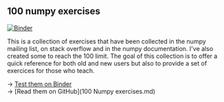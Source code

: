 ## 100 numpy exercises

[![Binder](http://mybinder.org/badge.svg)](http://mybinder.org:/repo/rougier/numpy-100)

This is a collection of exercises that have been collected in the numpy mailing
list, on stack overflow and in the numpy documentation. I've also created some
to reach the 100 limit. The goal of this collection is to offer a quick
reference for both old and new users but also to provide a set of exercices for
those who teach.

→ [Test them on Binder](http://mybinder.org:/repo/rougier/numpy-100)  
→ [Read them on GitHub](100 Numpy exercises.md)  


